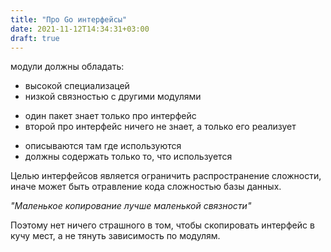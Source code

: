 ```yaml
---
title: "Про Go интерфейсы"
date: 2021-11-12T14:34:31+03:00
draft: true
---
```


модули должны обладать:  

- высокой специализацей
- низкой связностью с другими модулями

<!-- -->

- один пакет знает только про интерфейс  
- второй про интерфейс ничего не знает, а только его реализует

<!-- -->

- описываются там где используются  
- должны содержать только то, что используется  

<!-- -->

Целью интерфейсов является ограничить распространение сложности, иначе может быть отравление кода сложностью базы данных.

*"Маленькое копирование лучше маленькой связности"*

Поэтому нет ничего страшного в том, чтобы скопировать интерфейс в кучу мест, а не тянуть зависимость по модулям.
